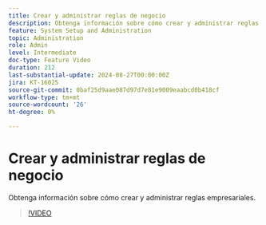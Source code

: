 ```yaml
---
title: Crear y administrar reglas de negocio
description: Obtenga información sobre cómo crear y administrar reglas empresariales.
feature: System Setup and Administration
topic: Administration
role: Admin
level: Intermediate
doc-type: Feature Video
duration: 212
last-substantial-update: 2024-08-27T00:00:00Z
jira: KT-16025
source-git-commit: 0baf25d9aae087d97d7e81e9009eaabcd0b418cf
workflow-type: tm+mt
source-wordcount: '26'
ht-degree: 0%

---
```



# Crear y administrar reglas de negocio

Obtenga información sobre cómo crear y administrar reglas empresariales.

>[!VIDEO](https://video.tv.adobe.com/v/3433105/?quality=12&learn=on)

